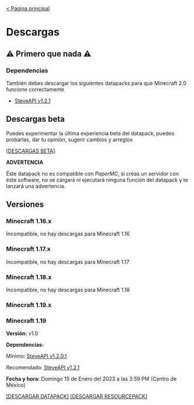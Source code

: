 [< Página principal](https://tacozyt.github.io/lezah)

# Descargas

## ⚠️ Primero que nada ⚠️

### Dependencias

También debes descargar los siguientes datapacks para que Minecraft 2.0 funcione correctamente

 - [SteveAPI v1.2.1](https://github.com/tacozyt/steveapi/releases/tag/v1.2.1)

## Descargas beta
Puedes experimentar la última experiencia beta del datapack, puedes probarlas, dar tu opinión, sugerir cambios y arreglos

[[DESCARGAS BETA]](https://tacozyt.github.io/lezah/downloadsbeta)

**ADVERTENCIA**

Éste datapack no es compatible con *PaperMC*, si creas un servidor con éste software, no se cargará ni ejecutará ninguna función del datapack y te lanzará una advertencia.

## Versiones

### Minecraft 1.16.x

Incompatible, no hay descargas para Minecraft 1.16

### Minecraft 1.17.x

Incompatible, no hay descargas para Minecraft 1.17

### Minecraft 1.18.x

Incompatible, no hay descargas para Minecraft 1.18

### Minecraft 1.19.x

### Minecraft 1.19

**Versión:** v1.0

**Dependencias:**

Mínimo: [SteveAPI v1.2.0.1](https://github.com/tacozyt/steveapi/releases/tag/v1.2.0.1)

Recomendado: [SteveAPI v1.2.1](https://github.com/tacozyt/steveapi/releases/tag/v1.2.1)

**Fecha y hora:** Domingo 15 de Enero del 2023 a las 3:59 PM (Centro de México)

[[DESCARGAR DATAPACK]](https://github.com/tacozyt/lezah/releases/download/v1.0/LezaH_DP_v1.0_MC_1.19.zip)
[[DESCARGAR RESOURCEPACK]](https://github.com/tacozyt/lezah-assets/releases/download/RP-v1.6.2/LezaH_DP_RP_v1.6.2_MC1.19.zip)
